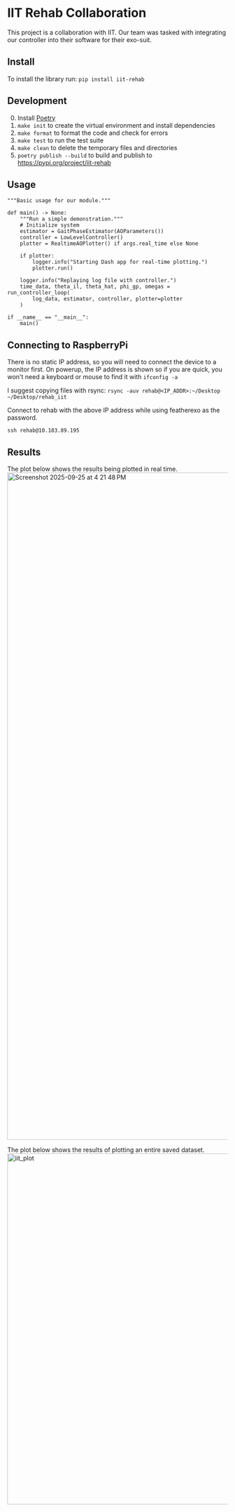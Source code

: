 # IIT Rehab Collaboration
This project is a collaboration with IIT.
Our team was tasked with integrating our controller into their software for their exo-suit.

## Install
To install the library run: `pip install iit-rehab`

## Development
0. Install [Poetry](https://python-poetry.org/docs/#installing-with-the-official-installer)
1. `make init` to create the virtual environment and install dependencies
2. `make format` to format the code and check for errors
3. `make test` to run the test suite
4. `make clean` to delete the temporary files and directories
5. `poetry publish --build` to build and publish to https://pypi.org/project/iit-rehab


## Usage
```
"""Basic usage for our module."""

def main() -> None:
    """Run a simple demonstration."""
    # Initialize system
    estimator = GaitPhaseEstimator(AOParameters())
    controller = LowLevelController()
    plotter = RealtimeAOPlotter() if args.real_time else None

    if plotter:
        logger.info("Starting Dash app for real-time plotting.")
        plotter.run()

    logger.info("Replaying log file with controller.")
    time_data, theta_il, theta_hat, phi_gp, omegas = run_controller_loop(
        log_data, estimator, controller, plotter=plotter
    )

if __name__ == "__main__":
    main()
```

## Connecting to RaspberryPi
There is no static IP address, so you will need to connect the device to a monitor first.
On powerup, the IP address is shown so if you are quick, you won't need a keyboard or mouse to find it with `ifconfig -a`

I suggest copying files with rsync:
```rsync -auv rehab@<IP_ADDR>:~/Desktop ~/Desktop/rehab_iit```

Connect to rehab with the above IP address while using featherexo as the password.
```
ssh rehab@10.183.89.195
```

## Results
The plot below shows the results being plotted in real time.
<img width="1491" height="1521" alt="Screenshot 2025-09-25 at 4 21 48 PM" src="https://github.com/user-attachments/assets/bd593195-ae56-4f48-97dd-728f58ae1dae" />

The plot below shows the results of plotting an entire saved dataset.
<img width="1500" height="800" alt="iit_plot" src="https://github.com/user-attachments/assets/25463eb0-8bcd-4935-8d53-d33c4e290a91" />
